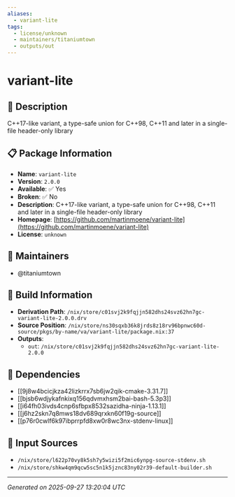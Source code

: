 ```yaml
---
aliases:
  - variant-lite
tags:
  - license/unknown
  - maintainers/titaniumtown
  - outputs/out
---
```


# variant-lite

## 📝 Description

C++17-like variant, a type-safe union for C++98, C++11 and later in a single-file header-only library

## 📋 Package Information

- **Name**: `variant-lite`
- **Version**: `2.0.0`
- **Available**: ✅ Yes
- **Broken**: ✅ No
- **Description**: C++17-like variant, a type-safe union for C++98, C++11 and later in a single-file header-only library
- **Homepage**: [https://github.com/martinmoene/variant-lite](https://github.com/martinmoene/variant-lite)
- **License**: `unknown`
## 👥 Maintainers

- @titaniumtown


## 🔧 Build Information

- **Derivation Path**: `/nix/store/c01svj2k9fqjjn582dhs24svz62hn7gc-variant-lite-2.0.0.drv`
- **Source Position**: `/nix/store/ns30sqxb36k8jrds8z18rv96bpnwc60d-source/pkgs/by-name/va/variant-lite/package.nix:37`
- **Outputs**:
  - `out`:  `/nix/store/c01svj2k9fqjjn582dhs24svz62hn7gc-variant-lite-2.0.0`

## 🔗 Dependencies

- [[9j8w4bcicjkza42lizkrrx7sb6jw2qik-cmake-3.31.7]]
- [[bjsb6wdjykafnkixq156qdvmxhsm2bai-bash-5.3p3]]
- [[i64fh03ivds4cnp6sfbpx8532sazidha-ninja-1.13.1]]
- [[j6hz2skn7q8mws18dv689qrxkn60f19g-source]]
- [[p76r0cwlf6k97ibprrpfd8xw0r8wc3nx-stdenv-linux]]

## 📁 Input Sources

- `/nix/store/l622p70vy8k5sh7y5wizi5f2mic6ynpg-source-stdenv.sh`
- `/nix/store/shkw4qm9qcw5sc5n1k5jznc83ny02r39-default-builder.sh`

---
*Generated on 2025-09-27 13:20:04 UTC*
